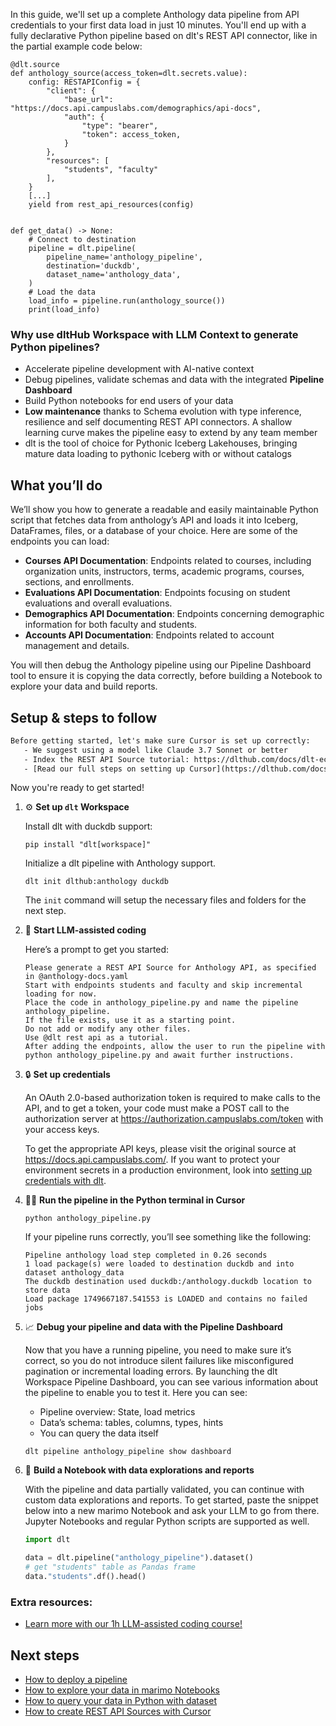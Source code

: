 In this guide, we'll set up a complete Anthology data pipeline from API credentials to your first data load in just 10 minutes. You'll end up with a fully declarative Python pipeline based on dlt's REST API connector, like in the partial example code below:

```python-outcome
@dlt.source
def anthology_source(access_token=dlt.secrets.value):
    config: RESTAPIConfig = {
        "client": {
            "base_url": "https://docs.api.campuslabs.com/demographics/api-docs",
            "auth": {
                "type": "bearer",
                "token": access_token,
            }
        },
        "resources": [
            "students", "faculty"
        ],
    }
    [...]
    yield from rest_api_resources(config)


def get_data() -> None:
    # Connect to destination
    pipeline = dlt.pipeline(
        pipeline_name='anthology_pipeline',
        destination='duckdb',
        dataset_name='anthology_data', 
    )
    # Load the data
    load_info = pipeline.run(anthology_source())
    print(load_info) 
```

### Why use dltHub Workspace with LLM Context to generate Python pipelines?

- Accelerate pipeline development with AI-native context
- Debug pipelines, validate schemas and data with the integrated **Pipeline Dashboard**
- Build Python notebooks for end users of your data
- **Low maintenance** thanks to Schema evolution with type inference, resilience and self documenting REST API connectors. A shallow learning curve makes the pipeline easy to extend by any team member
- dlt is the tool of choice for Pythonic Iceberg Lakehouses, bringing mature data loading to pythonic Iceberg with or without catalogs

## What you’ll do

We’ll show you how to generate a readable and easily maintainable Python script that fetches data from anthology’s API and loads it into Iceberg, DataFrames, files, or a database of your choice. Here are some of the endpoints you can load:

- **Courses API Documentation**: Endpoints related to courses, including organization units, instructors, terms, academic programs, courses, sections, and enrollments.
- **Evaluations API Documentation**: Endpoints focusing on student evaluations and overall evaluations.
- **Demographics API Documentation**: Endpoints concerning demographic information for both faculty and students.
- **Accounts API Documentation**: Endpoints related to account management and details.

You will then debug the Anthology pipeline using our Pipeline Dashboard tool to ensure it is copying the data correctly, before building a Notebook to explore your data and build reports.

## Setup & steps to follow

```default
Before getting started, let's make sure Cursor is set up correctly:
   - We suggest using a model like Claude 3.7 Sonnet or better
   - Index the REST API Source tutorial: https://dlthub.com/docs/dlt-ecosystem/verified-sources/rest_api/ and add it to context as **@dlt rest api**
   - [Read our full steps on setting up Cursor](https://dlthub.com/docs/dlt-ecosystem/llm-tooling/cursor-restapi#23-configuring-cursor-with-documentation)
```

Now you're ready to get started!

1. ⚙️ **Set up `dlt` Workspace**
    
    Install dlt with duckdb support:
    ```shell
    pip install "dlt[workspace]"
    ```

    Initialize a dlt pipeline with Anthology support.
    ```shell
    dlt init dlthub:anthology duckdb
    ```

    The `init` command will setup the necessary files and folders for the next step.
    
2. 🤠 **Start LLM-assisted coding**
    
    Here’s a prompt to get you started:
    
    ```prompt
    Please generate a REST API Source for Anthology API, as specified in @anthology-docs.yaml 
    Start with endpoints students and faculty and skip incremental loading for now. 
    Place the code in anthology_pipeline.py and name the pipeline anthology_pipeline. 
    If the file exists, use it as a starting point. 
    Do not add or modify any other files. 
    Use @dlt rest api as a tutorial. 
    After adding the endpoints, allow the user to run the pipeline with python anthology_pipeline.py and await further instructions.
    ```

    
3. 🔒 **Set up credentials** 
    
    An OAuth 2.0-based authorization token is required to make calls to the API, and to get a token, your code must make a POST call to the authorization server at https://authorization.campuslabs.com/token with your access keys.
    
    To get the appropriate API keys, please visit the original source at https://docs.api.campuslabs.com/.
    If you want to protect your environment secrets in a production environment, look into [setting up credentials with dlt](https://dlthub.com/docs/walkthroughs/add_credentials).
    
4. 🏃‍♀️ **Run the pipeline in the Python terminal in Cursor**
    
    ```shell
    python anthology_pipeline.py
    ```
    
    If your pipeline runs correctly, you’ll see something like the following:
    
    ```shell
    Pipeline anthology load step completed in 0.26 seconds
    1 load package(s) were loaded to destination duckdb and into dataset anthology_data
    The duckdb destination used duckdb:/anthology.duckdb location to store data
    Load package 1749667187.541553 is LOADED and contains no failed jobs
    ```
    
5. 📈 **Debug your pipeline and data with the Pipeline Dashboard**

    Now that you have a running pipeline, you need to make sure it’s correct, so you do not introduce silent failures like misconfigured pagination or incremental loading errors. By launching the dlt Workspace Pipeline Dashboard, you can see various information about the pipeline to enable you to test it. Here you can see:
    - Pipeline overview: State, load metrics
    - Data’s schema: tables, columns, types, hints
    - You can query the data itself
    
    ```shell
    dlt pipeline anthology_pipeline show dashboard
    ```
    
6. 🐍 **Build a Notebook with data explorations and reports**

    With the pipeline and data partially validated, you can continue with custom data explorations and reports. To get started, paste the snippet below into a new marimo Notebook and ask your LLM to go from there. Jupyter Notebooks and regular Python scripts are supported as well.

    
    ```python
    import dlt

   data = dlt.pipeline("anthology_pipeline").dataset()
   # get "students" table as Pandas frame
   data."students".df().head()
    ```

### Extra resources:

- [Learn more with our 1h LLM-assisted coding course!](https://www.youtube.com/watch?v=GGid70rnJuM)

## Next steps

- [How to deploy a pipeline](https://dlthub.com/docs/walkthroughs/deploy-a-pipeline)
- [How to explore your data in marimo Notebooks](https://dlthub.com/docs/general-usage/dataset-access/marimo)
- [How to query your data in Python with dataset](https://dlthub.com/docs/general-usage/dataset-access/dataset)
- [How to create REST API Sources with Cursor](https://dlthub.com/docs/dlt-ecosystem/llm-tooling/cursor-restapi)
